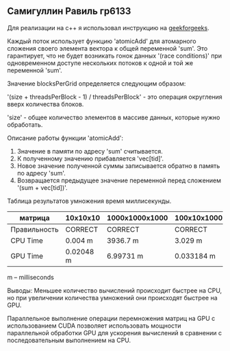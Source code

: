 ## Самигуллин Равиль гр6133

Для реализации на c++ я использовал инструкцию на [geekforgeeks](https://www.geeksforgeeks.org/how-to-run-cuda-c-c-on-jupyter-notebook-in-google-colaboratory/).

Каждый поток использует функцию 'atomicAdd' для атомарного сложения своего элемента вектора к общей переменной 'sum'. Это гарантирует, что не будет возникать гонок данных '(race conditions)' при одновременном доступе нескольких потоков к одной и той же переменной 'sum'.

Значение blocksPerGrid определяется следующим образом:

'(size + threadsPerBlock - 1) / threadsPerBlock' - это операция округления вверх количества блоков.

'size' - общее количество элементов в массиве данных, которые нужно обработать.

Описание работы функции 'atomicAdd':
1. Значение в памяти по адресу 'sum' считывается.
2. К полученному значению прибавляется 'vec[tid]'.
3. Новое значение полученной суммы записывается обратно в память по адресу 'sum'.
4. Возвращается предыдущее значение переменной перед сложением '(sum + vec[tid])'.

Таблица результатов умножения время миллисекунды.

| матрица      | 10x10x10 |1000x1000x1000|100x10x1000 |1000x1000x10000|
| ---          |     ---  |  ---         |        --- | ---           |
| Правильность | CORRECT  |	CORRECT      |	CORRECT   |	CORRECT       |
| CPU Time     | 0.004 m  |	3936.7 m     |	3.029 m   |	62781.3 m     |
| GPU Time     | 0.02048 m|	6.99731 m    |	0.033184 m|	70.0657 m     |

m – milliseconds

Выводы: Меньшее количество вычислений происходит быстрее на CPU, но при увеличении количества умножений они происходят быстрее на GPU.

Параллельное выполнение операции перемножения матриц на GPU с использованием CUDA позволяет использовать мощности параллельной обработки GPU для ускорения вычислений в сравнении с последовательным выполнением на CPU.
